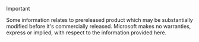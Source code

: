 > [!IMPORTANT]
> Some information relates to prereleased product which may be substantially modified before it's commercially released. Microsoft makes no warranties, express or implied, with respect to the information provided here.